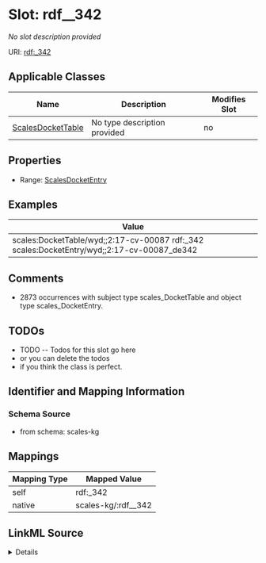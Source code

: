 

# Slot: rdf__342


_No slot description provided_





URI: [rdf:_342](http://www.w3.org/1999/02/22-rdf-syntax-ns#_342)



<!-- no inheritance hierarchy -->





## Applicable Classes

| Name | Description | Modifies Slot |
| --- | --- | --- |
| [ScalesDocketTable](../classes/ScalesDocketTable.md) | No type description provided |  no  |







## Properties

* Range: [ScalesDocketEntry](../classes/ScalesDocketEntry.md)






## Examples

| Value |
| --- |
| scales:DocketTable/wyd;;2:17-cv-00087 rdf:_342 scales:DocketEntry/wyd;;2:17-cv-00087_de342 |

## Comments

* 2873 occurrences with subject type scales_DocketTable and object type scales_DocketEntry.

## TODOs

* TODO -- Todos for this slot go here
* or you can delete the todos
* if you think the class is perfect.

## Identifier and Mapping Information







### Schema Source


* from schema: scales-kg




## Mappings

| Mapping Type | Mapped Value |
| ---  | ---  |
| self | rdf:_342 |
| native | scales-kg/:rdf__342 |




## LinkML Source

<details>
```yaml
name: rdf__342
description: No slot description provided
todos:
- TODO -- Todos for this slot go here
- or you can delete the todos
- if you think the class is perfect.
comments:
- 2873 occurrences with subject type scales_DocketTable and object type scales_DocketEntry.
examples:
- value: scales:DocketTable/wyd;;2:17-cv-00087 rdf:_342 scales:DocketEntry/wyd;;2:17-cv-00087_de342
from_schema: scales-kg
rank: 1000
slot_uri: rdf:_342
alias: rdf__342
domain_of:
- scales_DocketTable
range: scales_DocketEntry

```
</details>
